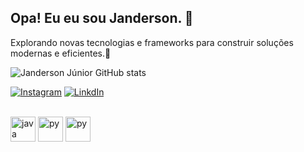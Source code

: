 ## Opa! Eu eu sou Janderson. 👋 
Explorando novas tecnologias e frameworks para construir soluções modernas e eficientes.🎯

![Janderson Júnior GitHub stats](https://github-readme-stats.vercel.app/api?username=janderson2620&show_icons=true&theme=dark)

[![Instagram](https://img.shields.io/badge/Instagram-E4405F?style=for-the-badge&logo=instagram&logoColor=white
)](https://www.instagram.com/janderson_juniorr/)
[![LinkdIn](https://img.shields.io/badge/LinkedIn-0077B5?style=for-the-badge&logo=linkedin&logoColor=white
)](https://www.linkedin.com/in/janderson-de-oliveira-5128321a3/)

<div style="display: inline_block"><br/>
  <img align="center" alt="java" src="https://camo.githubusercontent.com/20ffa1c9a31e2c991c8b52b0cb7be938de51db4b7a9299658fef28efb0cc845a/68747470733a2f2f63646e2e6a7364656c6976722e6e65742f67682f64657669636f6e732f64657669636f6e2f69636f6e732f6a6176612f6a6176612d6f726967696e616c2e737667 " width="40" height="auto" />
  <img align="center" alt="py" src="https://camo.githubusercontent.com/dd8b0601cdfefe534a6a26f4c29c7f8a5fcfc315002655f519c73121f7bad8bc/68747470733a2f2f63646e2e6a7364656c6976722e6e65742f67682f64657669636f6e732f64657669636f6e2f69636f6e732f707974686f6e2f707974686f6e2d6f726967696e616c2e737667" width="40" height="auto" />
    <img align="center" alt="py" src="https://camo.githubusercontent.com/2582ec2237a3a1fbd34e9b57332b72be27a7facb32abe7c2335e5f86e5f457a8/68747470733a2f2f63646e2e6a7364656c6976722e6e65742f67682f64657669636f6e732f64657669636f6e2f69636f6e732f6d7973716c2f6d7973716c2d6f726967696e616c2e737667" width="40" height="auto" />
  
</div>
